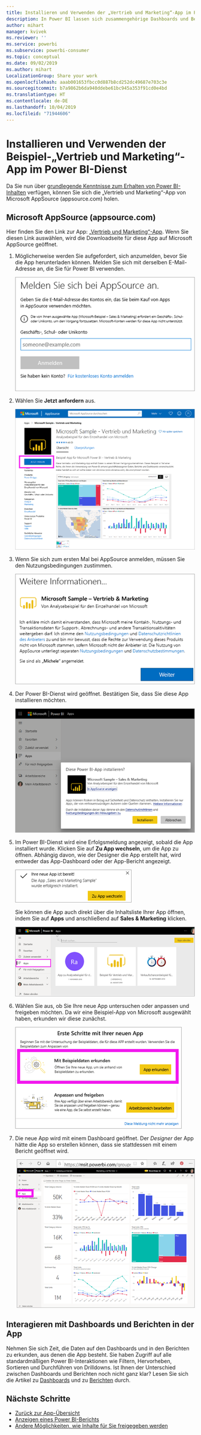 ```yaml
---
title: Installieren und Verwenden der „Vertrieb und Marketing“-App im Power BI-Dienst
description: In Power BI lassen sich zusammengehörige Dashboards und Berichte zu Apps zusammenfassen. Installieren Sie die „Vertrieb und Marketing“-App aus AppSource.
author: mihart
manager: kvivek
ms.reviewer: ''
ms.service: powerbi
ms.subservice: powerbi-consumer
ms.topic: conceptual
ms.date: 09/02/2019
ms.author: mihart
LocalizationGroup: Share your work
ms.openlocfilehash: aaab001653fbcc0d887b8cd252dc49687e703c3e
ms.sourcegitcommit: b7a9862b6da940ddebe61bc945a353f91cd0e4bd
ms.translationtype: HT
ms.contentlocale: de-DE
ms.lasthandoff: 10/04/2019
ms.locfileid: "71944606"
---
```

# <a name="install-and-use-the-sample-sales-and-marketing-app-in-the-power-bi-service"></a>Installieren und Verwenden der Beispiel-„Vertrieb und Marketing“-App im Power BI-Dienst
Da Sie nun über [grundlegende Kenntnisse zum Erhalten von Power BI-Inhalten](end-user-app-view.md) verfügen, können Sie sich die „Vertrieb und Marketing“-App von Microsoft AppSource (appsource.com) holen. 


## <a name="microsoft-appsource-appsourcecom"></a>Microsoft AppSource (appsource.com)
Hier finden Sie den Link zur App: [„Vertrieb und Marketing“-App](https://appsource.microsoft.com/product/power-bi/microsoft-retail-analysis-sample.salesandmarketingsample?tab=Overview). Wenn Sie diesen Link auswählen, wird die Downloadseite für diese App auf Microsoft AppSource geöffnet. 

1. Möglicherweise werden Sie aufgefordert, sich anzumelden, bevor Sie die App herunterladen können. Melden Sie sich mit derselben E-Mail-Adresse an, die Sie für Power BI verwenden. 

    ![Anzeige „bei AppSource anmelden“  ](./media/end-user-app-marketing/power-bi-sign-in.png)

2. Wählen Sie **Jetzt anfordern** aus. 

    ![AppSource-Website mit ausgewählten Power BI-Apps  ](./media/end-user-app-marketing/power-bi-get-now.png)


3. Wenn Sie sich zum ersten Mal bei AppSource anmelden, müssen Sie den Nutzungsbedingungen zustimmen. 

    ![Anzeige „AppSource-Nutzungsbedingungen“  ](./media/end-user-app-marketing/power-bi-term.png)


4. Der Power BI-Dienst wird geöffnet. Bestätigen Sie, dass Sie diese App installieren möchten.

    ![Diese App installieren?  ](./media/end-user-apps/power-bi-app-install.png)

5. Im Power BI-Dienst wird eine Erfolgsmeldung angezeigt, sobald die App installiert wurde. Klicken Sie auf **Zu App wechseln**, um die App zu öffnen. Abhängig davon, wie der Designer die App erstellt hat, wird entweder das App-Dashboard oder der App-Bericht angezeigt.

    ![App erfolgreich installiert ](./media/end-user-apps/power-bi-app-ready.png)

    Sie können die App auch direkt über die Inhaltsliste Ihrer App öffnen, indem Sie auf **Apps** und anschließend auf **Sales & Marketing** klicken.

    ![Apps in Power BI](./media/end-user-apps/power-bi-apps.png)


6. Wählen Sie aus, ob Sie Ihre neue App untersuchen oder anpassen und freigeben möchten. Da wir eine Beispiel-App von Microsoft ausgewählt haben, erkunden wir diese zunächst. 

    ![Mit Beispieldaten erkunden](./media/end-user-apps/power-bi-explore.png)

7.  Die neue App wird mit einem Dashboard geöffnet. Der *Designer* der App hätte die App so erstellen können, dass sie stattdessen mit einem Bericht geöffnet wird.  

    ![Mit Beispieldaten erkunden](./media/end-user-apps/power-bi-new-app.png)




## <a name="interact-with-the-dashboards-and-reports-in-the-app"></a>Interagieren mit Dashboards und Berichten in der App
Nehmen Sie sich Zeit, die Daten auf den Dashboards und in den Berichten zu erkunden, aus denen die App besteht. Sie haben Zugriff auf alle standardmäßigen Power BI-Interaktionen wie Filtern, Hervorheben, Sortieren und Durchführen von Drilldowns.  Ist Ihnen der Unterschied zwischen Dashboards und Berichten noch nicht ganz klar?  Lesen Sie sich die Artikel zu [Dashboards](end-user-dashboards.md) und zu [Berichten](end-user-reports.md) durch.  




## <a name="next-steps"></a>Nächste Schritte
* [Zurück zur App-Übersicht](end-user-apps.md)
* [Anzeigen eines Power BI-Berichts](end-user-report-open.md)
* [Andere Möglichkeiten, wie Inhalte für Sie freigegeben werden](end-user-shared-with-me.md)
